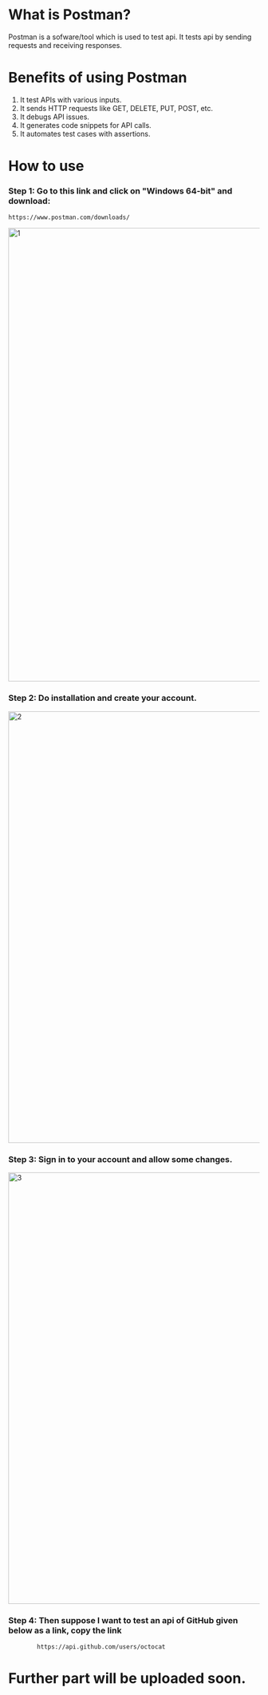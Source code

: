 # What is Postman?

Postman is a sofware/tool which is used to test api. It tests api by sending requests and receiving responses.

# Benefits of using Postman

1. It test APIs with various inputs.
2. It sends HTTP requests like GET, DELETE, PUT, POST, etc.
3. It debugs API issues.
4. It generates code snippets for API calls.
5. It automates test cases with assertions.

# How to use

### Step 1: Go to this link and click on "Windows 64-bit" and download:
    https://www.postman.com/downloads/

<img width="1916" height="908" alt="1" src="https://github.com/user-attachments/assets/cf4a3e99-fd2e-4e76-825a-927b79dbb707" />

### Step 2: Do installation and create your account.

<img width="1536" height="864" alt="2" src="https://github.com/user-attachments/assets/106d8b3d-2005-4fbc-b28e-db66a4215089" />

### Step 3: Sign in to your account and allow some changes.

<img width="1536" height="864" alt="3" src="https://github.com/user-attachments/assets/12232a61-03ef-4d14-87a6-f58627dd2ba9" />

### Step 4: Then suppose I want to test an api of GitHub given below as a link, copy the link
            https://api.github.com/users/octocat

            



# Further part will be uploaded soon.
